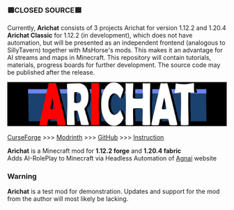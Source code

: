 ### 🟥CLOSED SOURCE🟥
Currently, **Arichat** consists of 3 projects
Arichat for version 1.12.2 and 1.20.4
**Arichat Classic** for 1.12.2 (in development), which does not have automation, but will be presented as an independent frontend (analogous to SillyTavern) together with MsHorse's mods. 
This makes it an advantage for AI streams and maps in Minecraft.
This repository will contain tutorials, materials, progress boards for further development. The source code may be published after the release.

![ARICHAT](https://github.com/kiraririria/arichat/blob/web/assets/images/logo_banner.png)

[CurseForge](https://www.curseforge.com/minecraft/mc-mods/arichat) >>> [Modrinth]("https://modrinth.com/mod/arichat") >>> [GitHub](https://github.com/kiraririria/arichat) >>> [Instruction](https://kiraririria.github.io/arichat/)

**Arichat** is a Minecraft mod for **1.12.2 forge** and **1.20.4 fabric**\
Adds AI-RolePlay to Minecraft via Headless Automation of [Agnai](https://github.com/agnaistic/agnai) website



### Warning
**Arichat** is a test mod for demonstration. Updates and support for the mod from the author will most likely be lacking. 
